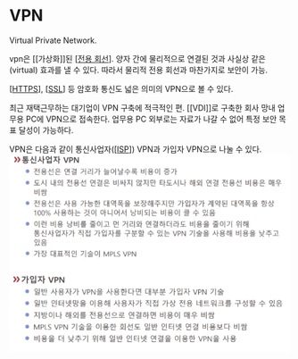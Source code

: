 # VPN

Virtual Private Network.

vpn은 [[가상화]]된 [[전용 회선]]. 양자 간에 물리적으로 연결된 것과 사실상 같은(virtual) 효과를 낼 수 있다. 따라서 물리적 전용 회선과 마찬가지로 보안이 가능.  

[[HTTPS]], [[SSL]] 등 암호화 통신도 넓은 의미의 VPN으로 볼 수 있다.  

최근 재택근무하는 대기업이 VPN 구축에 적극적인 편. [[VDI]]로 구축한 회사 망내 업무용 PC에 VPN으로 접속한다. 업무용 PC 외부로는 자료가 나갈 수 없어 특정 보안 목표 달성이 가능하다.  

VPN은 다음과 같이 통신사업자([[ISP]]) VPN과 가입자 VPN으로 나눌 수 있다.
![통신사업자 VPN과 가입자 VPN](../attachments/2022-09-15-17-15-26.png)

[//begin]: # "Autogenerated link references for markdown compatibility"
[전용 회선]: <전용 회선.md> "전용 회선"
[HTTPS]: HTTPS.md "HTTPS"
[SSL]: SSL.md "SSL(Secure Sockets Layer)"
[ISP]: ISP.md "ISP"
[//end]: # "Autogenerated link references"